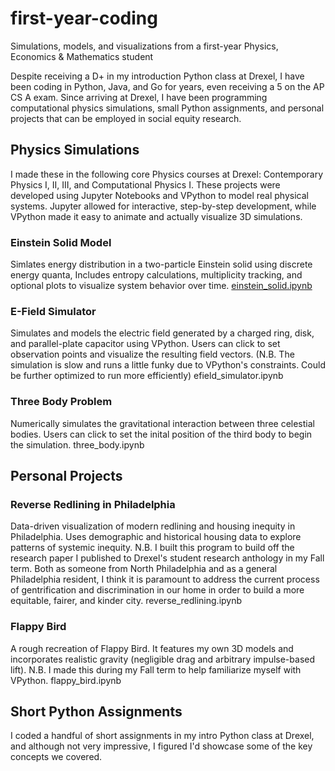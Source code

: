# first-year-coding
Simulations, models, and visualizations from a first-year Physics, Economics & Mathematics student

Despite receiving a D+ in my introduction Python class at Drexel, I have been coding in Python, Java, and Go for years, even receiving a 5 on the AP CS A exam.
Since arriving at Drexel, I have been programming computational physics simulations, small Python assignments, and personal projects that can be employed in social equity research.

## Physics Simulations
I made these in the following core Physics courses at Drexel: Contemporary Physics I, II, III, and Computational Physics I. These projects were developed using Jupyter Notebooks and VPython to model real physical systems. Jupyter allowed for interactive, step-by-step development, while VPython made it easy to animate and actually visualize 3D simulations.


### Einstein Solid Model
Simlates energy distribution in a two-particle Einstein solid using discrete energy quanta, Includes entropy calculations, multiplicity tracking, and optional plots to visualize system behavior over time.
[einstein_solid.ipynb](./physics_simulations/einstein_solid.ipynb)

### E-Field Simulator
Simulates and models the electric field generated by a charged ring, disk, and parallel-plate capacitor using VPython. Users can click to set observation points and visualize the resulting field vectors.
(N.B. The simulation is slow and runs a little funky due to VPython's constraints. Could be further optimized to run more efficiently)
efield_simulator.ipynb

### Three Body Problem
Numerically simulates the gravitational interaction between three celestial bodies. Users can click to set the inital position of the third body to begin the simulation.
three_body.ipynb

## Personal Projects

### Reverse Redlining in Philadelphia
Data-driven visualization of modern redlining and housing inequity in Philadelphia. Uses demographic and historical housing data to explore patterns of systemic inequity.
N.B. I built this program to build off the research paper I published to Drexel's student research anthology in my Fall term. Both as someone from North Philadelphia and as a general Philadelphia resident, I think it is paramount to address the current process of gentrification and discrimination in our home in order to build a more equitable, fairer, and kinder city.
reverse_redlining.ipynb

### Flappy Bird
A rough recreation of Flappy Bird. It features my own 3D models and incorporates realistic gravity (negligible drag and arbitrary impulse-based lift).
N.B. I made this during my Fall term to help familiarize myself with VPython.
flappy_bird.ipynb

## Short Python Assignments
I coded a handful of short assignments in my intro Python class at Drexel, and although not very impressive, I figured I'd showcase some of the key concepts we covered.


